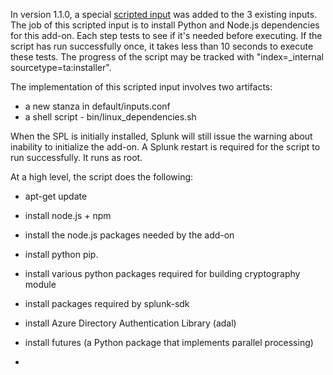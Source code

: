In version 1.1.0, a special [scripted input](http://docs.splunk.com/Documentation/Splunk/latest/AdvancedDev/ScriptedInputsIntro) was added to the 3 existing inputs. The job of this scripted input is to install Python and Node.js dependencies for this add-on. Each step tests to see if it's needed before executing. If the script has run successfully once, it takes less than 10 seconds to execute these tests. The progress of the script may be tracked with "index=_internal sourcetype=ta:installer".

The implementation of this scripted input involves two artifacts:
* a new stanza in default/inputs.conf
* a shell script - bin/linux_dependencies.sh

When the SPL is initially installed, Splunk will still issue the warning about inability to initialize the add-on. A Splunk restart is required for the script to run successfully. It runs as root.  

At a high level, the script does the following:
* apt-get update
* install node.js + npm
* install the node.js packages needed by the add-on
* install python pip.
* install various python packages required for building cryptography module
* install packages required by splunk-sdk
* install Azure Directory Authentication Library (adal)
* install futures (a Python package that implements parallel processing)

* 